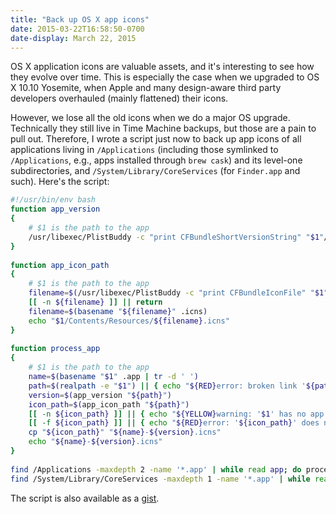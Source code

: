 ```yaml
---
title: "Back up OS X app icons"
date: 2015-03-22T16:58:50-0700
date-display: March 22, 2015
---
```

OS X application icons are valuable assets, and it's interesting to see how they evolve over time. This is especially the case when we upgraded to OS X 10.10 Yosemite, when Apple and many design-aware third party developers overhauled (mainly flattened) their icons.

However, we lose all the old icons when we do a major OS upgrade. Technically they still live in Time Machine backups, but those are a pain to pull out. Therefore, I wrote a script just now to back up app icons of all applications living in `/Applications` (including those symlinked to `/Applications`, e.g., apps installed through `brew cask`) and its level-one subdirectories, and `/System/Library/CoreServices` (for `Finder.app` and such). Here's the script:

```bash
#!/usr/bin/env bash
function app_version
{
    # $1 is the path to the app
    /usr/libexec/PlistBuddy -c "print CFBundleShortVersionString" "$1"/Contents/Info.plist 2>/dev/null || date +%Y%m%d
}
 
function app_icon_path
{
    # $1 is the path to the app
    filename=$(/usr/libexec/PlistBuddy -c "print CFBundleIconFile" "$1"/Contents/Info.plist 2>/dev/null)
    [[ -n ${filename} ]] || return
    filename=$(basename "${filename}" .icns)
    echo "$1/Contents/Resources/${filename}.icns"
}
 
function process_app
{
    # $1 is the path to the app
    name=$(basename "$1" .app | tr -d ' ')
    path=$(realpath -e "$1") || { echo "${RED}error: broken link '${path}'${RESET}" >&2; return 1; }
    version=$(app_version "${path}")
    icon_path=$(app_icon_path "${path}")
    [[ -n ${icon_path} ]] || { echo "${YELLOW}warning: '$1' has no app icon${RESET}"; return 1; }
    [[ -f ${icon_path} ]] || { echo "${RED}error: '${icon_path}' does not exist${RESET}" >&2; return 1; }
    cp "${icon_path}" "${name}-${version}.icns"
    echo "${name}-${version}.icns"
}
 
find /Applications -maxdepth 2 -name '*.app' | while read app; do process_app "${app}"; done
find /System/Library/CoreServices -maxdepth 1 -name '*.app' | while read app; do process_app "${app}"; done
```

The script is also available as a [gist](https://gist.github.com/zmwangx/fad97e085045a21ebc1d).
